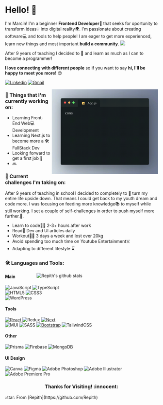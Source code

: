 # Hello! :wave:

I'm Marcin! I'm a beginner **Frontend Developer**:seedling: that seeks for oportunity to transform ideas:bulb: into digital reality:earth_africa:. I'm passionate about creating software:computer: and tools to help people! I am eager to get more experienced, learn new things and most important **build a community**.
<img src="https://media.giphy.com/media/LnQjpWaON8nhr21vNW/giphy.gif" width="40">
<br>

After 9 years of teaching I decided to :arrows_counterclockwise: and learn as much as I can to become a programmer!

**I love connecting with different people** so if you want to say **hi, I'll be happy to meet you more!** :blush:

[![Linkedin](https://img.shields.io/badge/-MarcinGajzler-blue?style=flat&logo=Linkedin&logoColor=white)](https://www.linkedin.com/in/marcin-gajzler-27052a178/)
[![Gmail](https://img.shields.io/badge/-marcin.mcgajzler-c14438?style=flat&logo=Gmail&logoColor=white)](mailto:marcin.mcgajzler@gmail.com)

<!-- Working GIF -->
<img src="https://github.com/Repith/Repith/blob/main/App.js.gif" alt="dev_object" align="right" width="350" height="auto" style="margin-left:5px"/>

### 💼 Things that I'm currently working on:

- Learning Front-End Web:computer: Development
- Learning Next.js to become more a :hammer_and_wrench: FullStack Dev
- Looking forward to get a first job :crossed_fingers:
- 🔜

### 🌱 Current challenges I'm taking on:

After 9 years of teaching in school I decided to completely to :arrows_counterclockwise: turn my entire life upside down. That means I could get back to my youth dream and code more. I was focusing on feeding more knowledge:books: to myself while still working. I set a couple of self-challenges in order to push myself more further.:running:.

- Learn to code:man_technologist: 2-3+ hours after work
- Read:newspaper: Dev and UI articles daily
- Workout:weight_lifting_man: 3 days a week and lost over 20kg
- Avoid spending too much time on Youtube Entertainment:skull_and_crossbones:
- Adapting to different lifestyle :hourglass:

### :hammer_and_wrench: Languages and Tools:

<!-- GitHub README Stats -->
  <a href="https://github.com/Repith?tab=repositories">
    <img width="400" height="auto" align="right" alt="Repith's github stats" 
         src="https://github-readme-stats.vercel.app/api?username=repith&show_icons=true&theme=algolia&count_private=true" />
</a>
<p>

 <!-- badges -->

#### Main

![JavaScript](https://img.shields.io/badge/javascript-%23323330.svg?style=for-the-badge&logo=javascript&logoColor=%23F7DF1E)
![TypeScript](https://img.shields.io/badge/typescript-%23007ACC.svg?style=for-the-badge&logo=typescript&logoColor=white)
<br>
![HTML5](https://img.shields.io/badge/html5-%23E34F26.svg?style=for-the-badge&logo=html5&logoColor=white) ![CSS3](https://img.shields.io/badge/css3-%231572B6.svg?style=for-the-badge&logo=css3&logoColor=white)
<br>
![WordPress](https://img.shields.io/badge/WordPress-%23117AC9.svg?style=for-the-badge&logo=WordPress&logoColor=white)

#### Tools

[![React][React.js]][React-url]
![Redux](https://img.shields.io/badge/redux-%23593d88.svg?style=for-the-badge&logo=redux&logoColor=white)
[![Next][Next.js]][Next-url]
<br>
![MUI](https://img.shields.io/badge/MUI-%230081CB.svg?style=for-the-badge&logo=mui&logoColor=white)
![SASS](https://img.shields.io/badge/SASS-hotpink.svg?style=for-the-badge&logo=SASS&logoColor=white)
[![Bootstrap][Bootstrap.com]][Bootstrap-url]
![TailwindCSS](https://img.shields.io/badge/tailwindcss-11a1f5.svg?style=for-the-badge&logo=tailwind-css&logoColor=white)

#### Other

![Prisma](https://img.shields.io/badge/Prisma-f5f5f5?style=for-the-badge&logo=Prisma&logoColor=black)
![Firebase](https://img.shields.io/badge/Firebase-fa6c07?style=for-the-badge&logo=Firebase&logoColor=white)
![MongoDB](https://img.shields.io/badge/MongoDB-%234ea94b.svg?style=for-the-badge&logo=mongodb&logoColor=white)

#### UI Design

![Canva](https://img.shields.io/badge/Canva-%2300C4CC.svg?style=for-the-badge&logo=Canva&logoColor=white)
![Figma](https://img.shields.io/badge/figma-%23F24E1E.svg?style=for-the-badge&logo=figma&logoColor=white)
![Adobe Photoshop](https://img.shields.io/badge/adobe%20photoshop-%2331A8FF.svg?style=for-the-badge&logo=adobe%20photoshop&logoColor=white)
![Adobe Illustrator](https://img.shields.io/badge/adobe%20illustrator-%23FF9A00.svg?style=for-the-badge&logo=adobe%20illustrator&logoColor=white)
![Adobe Premiere Pro](https://img.shields.io/badge/Adobe%20Premiere%20Pro-9999FF.svg?style=for-the-badge&logo=Adobe%20Premiere%20Pro&logoColor=white)

</p>

<h3 align="center"> Thanks for Visiting! :innocent:</h3>
:star: From [Repith](https://github.com/Repith)

<!-- MARKDOWN LINKS & IMAGES -->

[Next.js]: https://img.shields.io/badge/next.js-000000?style=for-the-badge&logo=nextdotjs&logoColor=white
[Next-url]: https://nextjs.org/
[React.js]: https://img.shields.io/badge/React-20232A?style=for-the-badge&logo=react&logoColor=61DAFB
[React-url]: https://reactjs.org/
[Bootstrap.com]: https://img.shields.io/badge/Bootstrap-563D7C?style=for-the-badge&logo=bootstrap&logoColor=white
[Bootstrap-url]: https://getbootstrap.com
